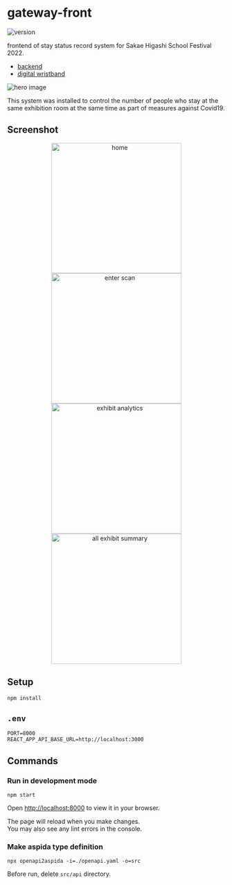 # gateway-front

![version](https://img.shields.io/github/package-json/v/newt239/gateway-front?style=flat)

frontend of stay status record system for Sakae Higashi School Festival 2022.

- [backend](https://github.com/newt239/gateway-back)
- [digital wristband](https://github.com/newt239/digital-wristband)

![hero image](https://user-images.githubusercontent.com/51036153/189527902-a4822750-1b31-419e-85eb-3bb59ebb76d1.png)

This system was installed to control the number of people who stay at the same exhibition room at the same time as part of measures against Covid19.

## Screenshot

<div align="center">
<img src="https://user-images.githubusercontent.com/51036153/189522314-30a2e4c3-a41b-4a99-b633-dd626143ec98.png" alt="home" width="300px" height="auto" /> <img src="https://user-images.githubusercontent.com/51036153/189522538-a66d8f41-7e04-4d45-9566-c06668d98ae6.png" alt="enter scan" width="300px" height="auto" /> <img src="https://user-images.githubusercontent.com/51036153/189522561-f201c104-c4c4-4a63-b252-9806ce14d653.png" alt="exhibit analytics" width="300px" height="auto" /> <img src="https://user-images.githubusercontent.com/51036153/189522578-0ba7f1b3-0191-442e-838d-12bbdeef89d4.png" alt="all exhibit summary" width="300px" height="auto" />
</div>

## Setup

```
npm install
```

## `.env`

```
PORT=8000
REACT_APP_API_BASE_URL=http://localhost:3000
```

## Commands

### Run in development mode

```
npm start
```

Open [http://localhost:8000](http://localhost:8000) to view it in your browser.

The page will reload when you make changes.\
You may also see any lint errors in the console.

### Make aspida type definition

```
npx openapi2aspida -i=./openapi.yaml -o=src
```

Before run, delete `src/api` directory.